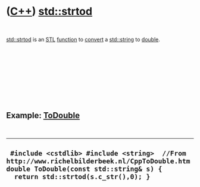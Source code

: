 



 

 

 

 

 

([C++](Cpp.htm)) [std::strtod](CppStrtod.htm)
=============================================

 

[std::strtod](CppStrtod.htm) is an [STL](CppStl.htm)
[function](CppFunction.htm) to [convert](CppConvert.htm) a
[std::string](CppString.htm) to [double](CppDouble.htm).

 

 

 

 

 

Example: [ToDouble](CppToDouble.htm)
------------------------------------

 

  -----------------------------------------------------------------------------------------------------------------------------------------------------------------------------
  ` #include <cstdlib> #include <string>  //From http://www.richelbilderbeek.nl/CppToDouble.htm double ToDouble(const std::string& s) {   return std::strtod(s.c_str(),0); }`
  -----------------------------------------------------------------------------------------------------------------------------------------------------------------------------

 

 

 

 

 





 



